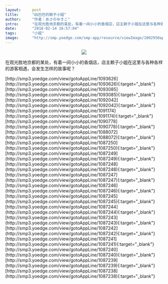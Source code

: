 ```yaml
---
layout:     post
title:      "凶巴巴的赖子小姐"
author:     "作者：あさのゆきこ"
intro:      "在观光胜地京都的某处，有着一间小小的香烟店，店主赖子小姐在这里与各种各样的游客相遇，会发生怎样的故事呢？"
date:       "2018-02-14 16:57:04"
tags:       "小姐"
image:      "http://smp.yoedge.com/smp-app/resource/viewImage/1002950appline.png"
---
```

<div style="text-align: center">
<p><img src="http://smp.yoedge.com/smp-app/resource/viewImage/1002950appline.png"/></p>
</div>
<p class="post-meta">
<span>在观光胜地京都的某处，有着一间小小的香烟店，店主赖子小姐在这里与各种各样的游客相遇，会发生怎样的故事呢？</span>
</p>
[http://smp3.yoedge.com/view/gotoAppLine/1093626](http://smp3.yoedge.com/view/gotoAppLine/1093626){:target="_blank"}
[http://smp3.yoedge.com/view/gotoAppLine/1093085](http://smp3.yoedge.com/view/gotoAppLine/1093085){:target="_blank"}
[http://smp3.yoedge.com/view/gotoAppLine/1092042](http://smp3.yoedge.com/view/gotoAppLine/1092042){:target="_blank"}
[http://smp3.yoedge.com/view/gotoAppLine/1091174](http://smp3.yoedge.com/view/gotoAppLine/1091174){:target="_blank"}
[http://smp3.yoedge.com/view/gotoAppLine/1090778](http://smp3.yoedge.com/view/gotoAppLine/1090778){:target="_blank"}
[http://smp3.yoedge.com/view/gotoAppLine/1088072](http://smp3.yoedge.com/view/gotoAppLine/1088072){:target="_blank"}
[http://smp3.yoedge.com/view/gotoAppLine/1087250](http://smp3.yoedge.com/view/gotoAppLine/1087250){:target="_blank"}
[http://smp3.yoedge.com/view/gotoAppLine/1087249](http://smp3.yoedge.com/view/gotoAppLine/1087249){:target="_blank"}
[http://smp3.yoedge.com/view/gotoAppLine/1087248](http://smp3.yoedge.com/view/gotoAppLine/1087248){:target="_blank"}
[http://smp3.yoedge.com/view/gotoAppLine/1087247](http://smp3.yoedge.com/view/gotoAppLine/1087247){:target="_blank"}
[http://smp3.yoedge.com/view/gotoAppLine/1087246](http://smp3.yoedge.com/view/gotoAppLine/1087246){:target="_blank"}
[http://smp3.yoedge.com/view/gotoAppLine/1087245](http://smp3.yoedge.com/view/gotoAppLine/1087245){:target="_blank"}
[http://smp3.yoedge.com/view/gotoAppLine/1087244](http://smp3.yoedge.com/view/gotoAppLine/1087244){:target="_blank"}
[http://smp3.yoedge.com/view/gotoAppLine/1087243](http://smp3.yoedge.com/view/gotoAppLine/1087243){:target="_blank"}
[http://smp3.yoedge.com/view/gotoAppLine/1087242](http://smp3.yoedge.com/view/gotoAppLine/1087242){:target="_blank"}
[http://smp3.yoedge.com/view/gotoAppLine/1087241](http://smp3.yoedge.com/view/gotoAppLine/1087241){:target="_blank"}
[http://smp3.yoedge.com/view/gotoAppLine/1087240](http://smp3.yoedge.com/view/gotoAppLine/1087240){:target="_blank"}
[http://smp3.yoedge.com/view/gotoAppLine/1087239](http://smp3.yoedge.com/view/gotoAppLine/1087239){:target="_blank"}
[http://smp3.yoedge.com/view/gotoAppLine/1087238](http://smp3.yoedge.com/view/gotoAppLine/1087238){:target="_blank"}


